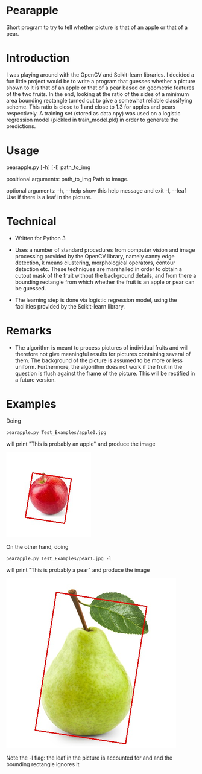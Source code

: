 # Pearapple
Short program to try to tell whether picture is that of an apple or that of a pear.

# Introduction
I was playing around with the OpenCV and Scikit-learn libraries. I decided a fun little project would be to write a program that guesses whether a picture shown to it is that of an apple or that of a pear based on geometric features of the two fruits. In the end, looking at the ratio of the sides of a minimum area bounding rectangle turned out to give a somewhat reliable classifying scheme. This ratio is close to 1 and close to 1.3 for apples and pears respectively. A training set (stored as data.npy) was used on a logistic regression model (pickled in train_model.pkl) in order to generate the predictions.

# Usage
pearapple.py [-h] [-l] path_to_img

positional arguments:
  path_to_img  Path to image.

optional arguments:
  -h, --help   show this help message and exit
  -l, --leaf   Use if there is a leaf in the picture.

# Technical
* Written for Python 3

* Uses a number of standard procedures from computer vision and image processing provided by the OpenCV library, namely canny edge detection, k means clustering, morphological operators, contour detection etc. These techniques are marshalled in order to obtain a cutout mask of the fruit without the background details, and from there a bounding rectangle from which whether the fruit is an apple or pear can be guessed.

* The learning step is done via logistic regression model, using the facilities provided by the Scikit-learn library.

# Remarks
* The algorithm is meant to process pictures of individual fruits and will therefore not give meaningful results for pictures containing several of them. The background of the picture is assumed to be more or less uniform. Furthermore, the algorithm does not work if the fruit in the question is flush against the frame of the picture. This will be rectified in a future version. 

# Examples
Doing
```python3
pearapple.py Test_Examples/apple0.jpg
```
will print "This is probably an apple" and produce the image

![alt text](https://github.com/EliasTa2610/Pearapple/blob/main/result_ex1.jpg?raw=true)


On the other hand, doing
```python3
pearapple.py Test_Examples/pear1.jpg -l
```
will print "This is probably a pear" and produce the image

![alt text](https://github.com/EliasTa2610/Pearapple/blob/main/result_ex0.jpg?raw=true)

Note the -l flag: the leaf in the picture is accounted for and and the bounding rectangle ignores it

